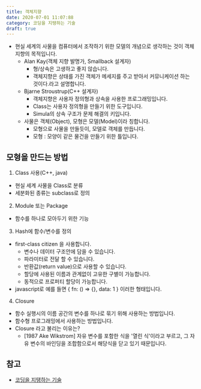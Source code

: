 ```yaml
---
title: 객체지향
date: 2020-07-01 11:07:88
category: 코딩을 지탱하는 기술
draft: true
---
```


- 현실 세계의 사물을 컴퓨터에서 조작하기 위한 모델의 개념으로 생각하는 것이 객체지향의 목적입니다.
  - Alan Kay(객체 지향 발명가, Smallback 설계자)
    - 형/상속은 고생하고 좋지 않습니다.
    - 객체지향은 상태를 가진 객체가 메세지를 주고 받아서 커뮤니케이션 하는 것이다.라고 설명합니다.
  - Bjarne Stroustrup(C++ 설계자)
    - 객체지향은 사용자 정의형과 상속을 사용한 프로그래밍입니다.
    - Class는 사용자 정의형을 만들기 위한 도구입니다.
    - Simula의 상속 구조가 문제 해결의 키입니다.
  - 사물은 객체(Object), 모형은 모델(Model)이라 칭합니다.
    - 모형으로 사물을 만들듯이, 모델로 객체를 만듭니다.
    - 모형 : 모양이 같은 물건을 만들기 위한 틀입니다.

## 모형을 만드는 방법

1. Class 사용(C++, java)

- 현실 세계 사물을 Class로 분류
- 세분화된 종류는 subclass로 정의

2. Module 또는 Package

- 함수를 하나로 모아두기 위한 기능

3. Hash에 함수/변수를 정의

- first-class citizen 을 사용합니다.
  - 변수나 데이터 구조안에 담을 수 있습니다.
  - 파라미터로 전달 할 수 있습니다.
  - 반환값(return value)으로 사용할 수 있습니다.
  - 할당에 사용된 이름과 관계없이 고유한 구별이 가능합니다.
  - 동적으로 프로퍼티 할당이 가능합니다.
- javascript로 예를 들면 { fn: () => {}, data: 1 } 이러한 형태입니다.

4. Closure

- 함수 실행시의 이름 공간의 변수를 하나로 묶기 위해 사용하는 방법입니다.
- 함수형 프로그래밍에서 사용하는 방법입니다.
- Closure 라고 불리는 이유는?
  - \[1987 Ake Wikstrom] 자유 변수를 포함한 식을 '열린 식'이라고 부르고, 그 자유 변수의 바인딩을 조합함으로서 해당식을 닫고 있기 때문입니다.

## 참고

- [코딩을 지탱하는 기술](https://peter-cho.gitbook.io/book/11/undefined-5#race-condition)
